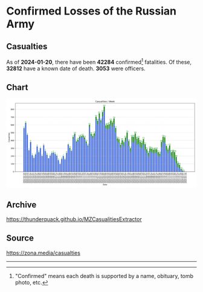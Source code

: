 
# Confirmed Losses of the Russian Army

## Casualties

As of **2024-01-20**, there have been **42284** confirmed[^1] fatalities.
Of these, **32812** have a known date of death.
**3053** were officers.

## Chart

![7-Day Intervals Bar Chart](./docs/7days.svg)

## Archive

https://thunderquack.github.io/MZCasualitiesExtractor

## Source

https://zona.media/casualties

---

[^1]: "Confirmed" means each death is supported by a name, obituary, tomb photo, etc.
